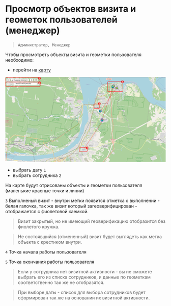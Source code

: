 # Просмотр объектов визита и геометок пользователей (менеджер)

> `Администратор, Менеджер`

Чтобы просмотреть объекты визита и геометки пользователя необходимо:

- перейти на [карту](map.html) 

![](../images/map-users.png)

- выбрать дату `1`
- выбрать сотрудника `2`

На карте будут отрисованы объекты и геометки пользователя (маленькие красные точки и линии)

`3` Выполненый визит - внутри метки появится отметка о выполнении - белая галочка, так же визит который загеоверифицирован - отображается с фиолетовой каемкой.

> Визит закрытый, но не имеющий геоверификацию отобразится без фиолетого кружка.

> Не состоявшийся (отмененный) визит будет выглядеть как метка объекта с крестиком внутри.

`4` Точка начала работы пользователя

`5` Точка окончания работы пользователя

 > Если у сотрудника нет визитной активности  - вы не сможете выбрать его из списка сотрудников, и данные по геометкам соответственно так же не отобразятся.

 > При выборе даты - список для выбора сотрудников будет сформирован так же на основании их визитной активности.
 